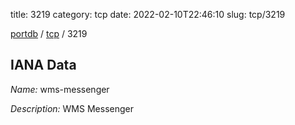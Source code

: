 title: 3219
category: tcp
date: 2022-02-10T22:46:10
slug: tcp/3219

[portdb](/) / [tcp](/category/tcp.html) / 3219


## IANA Data

_Name:_ wms-messenger

_Description:_ WMS Messenger

